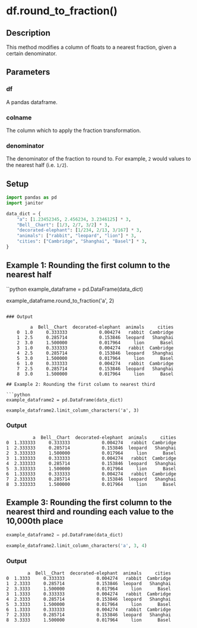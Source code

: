 # df.round_to_fraction()

## Description
This method modifies a column of floats to a nearest fraction, given a certain denominator.

## Parameters
### df
A pandas dataframe.

### colname
The column which to apply the fraction transformation.

### denominator
The denominator of the fraction to round to. For example, `2`  would values to the nearest half (i.e. `1/2`).

## Setup
```python
import pandas as pd
import janitor

data_dict = {
    "a": [1.23452345, 2.456234, 3.2346125] * 3,
    "Bell__Chart": [1/3, 2/7, 3/2] * 3,
    "decorated-elephant": [1/234, 2/13, 3/167] * 3,
    "animals": ["rabbit", "leopard", "lion"] * 3,
    "cities": ["Cambridge", "Shanghai", "Basel"] * 3,
}
```

## Example 1: Rounding the first column to the nearest half
 ``python
example_dataframe = pd.DataFrame(data_dict)

example_dataframe.round_to_fraction('a', 2)
```

### Output

         a  Bell__Chart  decorated-elephant  animals     cities
    0  1.0     0.333333            0.004274   rabbit  Cambridge
    1  2.5     0.285714            0.153846  leopard   Shanghai
    2  3.0     1.500000            0.017964     lion      Basel
    3  1.0     0.333333            0.004274   rabbit  Cambridge
    4  2.5     0.285714            0.153846  leopard   Shanghai
    5  3.0     1.500000            0.017964     lion      Basel
    6  1.0     0.333333            0.004274   rabbit  Cambridge
    7  2.5     0.285714            0.153846  leopard   Shanghai
    8  3.0     1.500000            0.017964     lion      Basel

## Example 2: Rounding the first column to nearest third

```python
example_dataframe2 = pd.DataFrame(data_dict)

example_dataframe2.limit_column_characters('a', 3)
```

### Output

              a  Bell__Chart  decorated-elephant  animals     cities
    0  1.333333     0.333333            0.004274   rabbit  Cambridge
    1  2.333333     0.285714            0.153846  leopard   Shanghai
    2  3.333333     1.500000            0.017964     lion      Basel
    3  1.333333     0.333333            0.004274   rabbit  Cambridge
    4  2.333333     0.285714            0.153846  leopard   Shanghai
    5  3.333333     1.500000            0.017964     lion      Basel
    6  1.333333     0.333333            0.004274   rabbit  Cambridge
    7  2.333333     0.285714            0.153846  leopard   Shanghai
    8  3.333333     1.500000            0.017964     lion      Basel

## Example 3: Rounding the first column to the nearest third and rounding each value to the 10,000th place

```python
example_dataframe2 = pd.DataFrame(data_dict)

example_dataframe2.limit_column_characters('a', 3, 4)
```

### Output

            a  Bell__Chart  decorated-elephant  animals     cities
    0  1.3333     0.333333            0.004274   rabbit  Cambridge
    1  2.3333     0.285714            0.153846  leopard   Shanghai
    2  3.3333     1.500000            0.017964     lion      Basel
    3  1.3333     0.333333            0.004274   rabbit  Cambridge
    4  2.3333     0.285714            0.153846  leopard   Shanghai
    5  3.3333     1.500000            0.017964     lion      Basel
    6  1.3333     0.333333            0.004274   rabbit  Cambridge
    7  2.3333     0.285714            0.153846  leopard   Shanghai
    8  3.3333     1.500000            0.017964     lion      Basel
